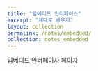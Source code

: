 ```yaml
---
title: "임베디드 인터페이스"
excerpt: "제대로 배우자"
layout: collection
permalink: /notes/embedded/
collection: notes_embedded
---
```


임베디드 인터페이사 페이지